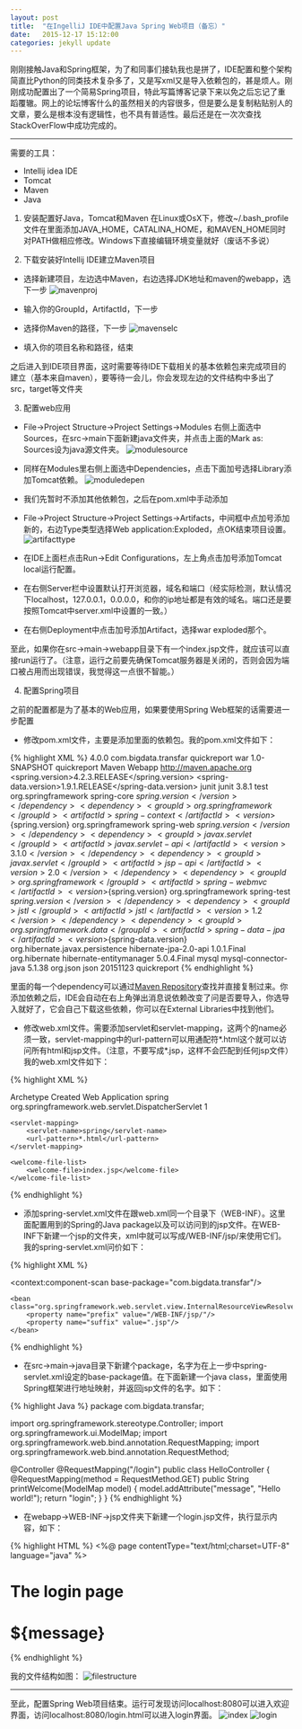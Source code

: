```yaml
---
layout: post
title:  "在IngelliJ IDE中配置Java Spring Web项目（备忘）"
date:   2015-12-17 15:12:00
categories: jekyll update
---
```


刚刚接触Java和Spring框架，为了和同事们接轨我也是拼了，IDE配置和整个架构简直比Python的同类技术复杂多了，又是写xml又是导入依赖包的，甚是烦人。刚刚成功配置出了一个简易Spring项目，特此写篇博客记录下来以免之后忘记了重蹈覆辙。网上的论坛博客什么的虽然相关的内容很多，但是要么是复制粘贴别人的文章，要么是根本没有逻辑性，也不具有普适性。最后还是在一次次查找StackOverFlow中成功完成的。

***

需要的工具：

* Intellij idea IDE
* Tomcat
* Maven
* Java

1. 安装配置好Java，Tomcat和Maven
在Linux或OsX下，修改~/.bash_profile文件在里面添加JAVA_HOME，CATALINA_HOME，和MAVEN_HOME同时对PATH做相应修改。Windows下直接编辑环境变量就好（废话不多说）

2. 下载安装好Intellij IDE建立Maven项目

* 选择新建项目，左边选中Maven，右边选择JDK地址和maven的webapp，选下一步
![mavenproj](http://7xoylk.com1.z0.glb.clouddn.com/1.png)

* 输入你的GroupId，ArtifactId，下一步

* 选择你Maven的路径，下一步
![mavenselc](http://7xoylk.com1.z0.glb.clouddn.com/2.png)

* 填入你的项目名称和路径，结束

之后进入到IDE项目界面，这时需要等待IDE下载相关的基本依赖包来完成项目的建立（基本来自maven），要等待一会儿，你会发现左边的文件结构中多出了src，target等文件夹

3. 配置web应用

* File->Project Structure->Project Settings->Modules 右侧上面选中Sources，在src->main下面新建java文件夹，并点击上面的Mark as: Sources设为java源文件夹。
![modulesource](http://7xoylk.com1.z0.glb.clouddn.com/4.png)

* 同样在Modules里右侧上面选中Dependencies，点击下面加号选择Library添加Tomcat依赖。
![moduledepen](http://7xoylk.com1.z0.glb.clouddn.com/3.png)

* 我们先暂时不添加其他依赖包，之后在pom.xml中手动添加

* File->Project Structure->Project Settings->Artifacts，中间框中点加号添加新的，右边Type类型选择Web application:Exploded，点OK结束项目设置。
![artifacttype](http://7xoylk.com1.z0.glb.clouddn.com/5.png)

* 在IDE上面栏点击Run->Edit Configurations，左上角点击加号添加Tomcat local运行配置。

* 在右侧Server栏中设置默认打开浏览器，域名和端口（经实际检测，默认情况下localhost，127.0.0.1，0.0.0.0，和你的ip地址都是有效的域名。端口还是要按照Tomcat中server.xml中设置的一致。）

* 在右侧Deployment中点击加号添加Artifact，选择war exploded那个。

至此，如果你在src->main->webapp目录下有一个index.jsp文件，就应该可以直接run运行了。（注意，运行之前要先确保Tomcat服务器是关闭的，否则会因为端口被占用而出现错误，我觉得这一点很不智能。）

4. 配置Spring项目

之前的配置都是为了基本的Web应用，如果要使用Spring Web框架的话需要进一步配置

* 修改pom.xml文件，主要是添加里面的依赖包。我的pom.xml文件如下：

{% highlight XML %}
<project xmlns="http://maven.apache.org/POM/4.0.0" xmlns:xsi="http://www.w3.org/2001/XMLSchema-instance"
  xsi:schemaLocation="http://maven.apache.org/POM/4.0.0 http://maven.apache.org/maven-v4_0_0.xsd">
    <modelVersion>4.0.0</modelVersion>
    <groupId>com.bigdata.transfar</groupId>
    <artifactId>quickreport</artifactId>
    <packaging>war</packaging>
    <version>1.0-SNAPSHOT</version>
    <name>quickreport Maven Webapp</name>
    <url>http://maven.apache.org</url>
    <properties>
        <spring.version>4.2.3.RELEASE</spring.version>
        <spring-data.version>1.9.1.RELEASE</spring-data.version>
    </properties>
    <dependencies>
        <dependency>
            <groupId>junit</groupId>
            <artifactId>junit</artifactId>
            <version>3.8.1</version>
            <scope>test</scope>
        </dependency>
        <dependency>
            <groupId>org.springframework</groupId>
            <artifactId>spring-core</artifactId>
            <version>${spring.version}</version>
        </dependency>
        <dependency>
            <groupId>org.springframework</groupId>
            <artifactId>spring-context</artifactId>
            <version>${spring.version}</version>
        </dependency>
        <dependency>
            <groupId>org.springframework</groupId>
            <artifactId>spring-web</artifactId>
            <version>${spring.version}</version>
        </dependency>
        <dependency>
            <groupId>javax.servlet</groupId>
            <artifactId>javax.servlet-api</artifactId>
            <version>3.1.0</version>
        </dependency>
        <dependency>
            <groupId>javax.servlet</groupId>
            <artifactId>jsp-api</artifactId>
            <version>2.0</version>
        </dependency>
        <dependency>
            <groupId>org.springframework</groupId>
            <artifactId>spring-webmvc</artifactId>
            <version>${spring.version}</version>
        </dependency>
        <dependency>
            <groupId>org.springframework</groupId>
            <artifactId>spring-test</artifactId>
            <version>${spring.version}</version>
        </dependency>
        <dependency>
            <groupId>jstl</groupId>
            <artifactId>jstl</artifactId>
            <version>1.2</version>
        </dependency>
        <dependency>
            <groupId>org.springframework.data</groupId>
            <artifactId>spring-data-jpa</artifactId>
            <version>${spring-data.version}</version>
        </dependency>
        <dependency>
            <groupId>org.hibernate.javax.persistence</groupId>
            <artifactId>hibernate-jpa-2.0-api</artifactId>
            <version>1.0.1.Final</version>
        </dependency>
        <dependency>
            <groupId>org.hibernate</groupId>
            <artifactId>hibernate-entitymanager</artifactId>
            <version>5.0.4.Final</version>
        </dependency>
        <dependency>
            <groupId>mysql</groupId>
            <artifactId>mysql-connector-java</artifactId>
            <version>5.1.38</version>
        </dependency>
        <dependency>
            <groupId>org.json</groupId>
            <artifactId>json</artifactId>
            <version>20151123</version>
        </dependency>
    </dependencies>
    <build>
        <finalName>quickreport</finalName>
    </build>
</project>
{% endhighlight %}

里面的每一个dependency可以通过[Maven Repository][mvnrepo]查找并直接复制过来。你添加依赖之后，IDE会自动在右上角弹出消息说依赖改变了问是否要导入，你选导入就好了，它会自己下载这些依赖，你可以在External Libraries中找到他们。

* 修改web.xml文件。需要添加servlet和servlet-mapping，这两个的name必须一致，servlet-mapping中的url-pattern可以用通配符*.html这个就可以访问所有html和jsp文件。（注意，不要写成*.jsp，这样不会匹配到任何jsp文件）我的web.xml文件如下：

{% highlight XML %}
<?xml version="1.0" encoding="UTF-8"?>

<!DOCTYPE web-app PUBLIC
 "-//Sun Microsystems, Inc.//DTD Web Application 2.3//EN"
 "http://java.sun.com/dtd/web-app_2_3.dtd" >

<web-app xmlns="http://xmlns.jcp.org/xml/ns/javaee"
        xmlns:xsi="http://www.w3.org/2001/XMLSchema-instance"
        xsi:schemaLocation="http://xmlns.jcp.org/xml/ns/javaee http://xmlns.jcp.org/xml/ns/javaee/web-app_3_1.xsd"
        version="3.1">
    <display-name>Archetype Created Web Application</display-name>
    <servlet>
        <servlet-name>spring</servlet-name>
        <servlet-class>org.springframework.web.servlet.DispatcherServlet</servlet-class>
        <load-on-startup>1</load-on-startup>
    </servlet>

    <servlet-mapping>
        <servlet-name>spring</servlet-name>
        <url-pattern>*.html</url-pattern>
    </servlet-mapping>

    <welcome-file-list>
        <welcome-file>index.jsp</welcome-file>
    </welcome-file-list>
</web-app>
{% endhighlight %}

* 添加spring-servlet.xml文件在跟web.xml同一个目录下（WEB-INF）。这里面配置用到的Spring的Java package以及可以访问到的jsp文件。在WEB-INF下新建一个jsp的文件夹，xml中就可以写成/WEB-INF/jsp/来使用它们。我的spring-servlet.xml问价如下：

{% highlight XML %}
<?xml version="1.0" encoding="UTF-8"?>
<beans xmlns="http://www.springframework.org/schema/beans"
       xmlns:xsi="http://www.w3.org/2001/XMLSchema-instance"
       xmlns:context="http://www.springframework.org/schema/context"
       xmlns:mvc="http://www.springframework.org/schema/mvc"
       xsi:schemaLocation="http://www.springframework.org/schema/beans
        http://www.springframework.org/schema/beans/spring-beans.xsd
        http://www.springframework.org/schema/context
        http://www.springframework.org/schema/context/spring-context.xsd">
    <context:component-scan base-package="com.bigdata.transfar"/>

    <bean class="org.springframework.web.servlet.view.InternalResourceViewResolver">
        <property name="prefix" value="/WEB-INF/jsp/"/>
        <property name="suffix" value=".jsp"/>
    </bean>
</beans>
{% endhighlight %}

* 在src->main->java目录下新建个package，名字为在上一步中spring-servlet.xml设定的base-package值。在下面新建一个java class，里面使用Spring框架进行地址映射，并返回jsp文件的名字。如下：

{% highlight Java %}
package com.bigdata.transfar;

import org.springframework.stereotype.Controller;
import org.springframework.ui.ModelMap;
import org.springframework.web.bind.annotation.RequestMapping;
import org.springframework.web.bind.annotation.RequestMethod;

@Controller
@RequestMapping("/login")
public class HelloController
{
    @RequestMapping(method = RequestMethod.GET)
    public String printWelcome(ModelMap model)
    {
        model.addAttribute("message", "Hello world!");
        return "login";
    }
}
{% endhighlight %}

* 在webapp->WEB-INF->jsp文件夹下新建一个login.jsp文件，执行显示内容，如下：

{% highlight HTML %}
<%@ page contentType="text/html;charset=UTF-8" language="java" %>
<html>
<head>
    <title></title>
</head>
<body>
<h1>The login page</h1>
<h1>${message}</h1>

</body>
</html>
{% endhighlight %}

我的文件结构如图：
![filestructure](http://7xoylk.com1.z0.glb.clouddn.com/6.png)

***

至此，配置Spring Web项目结束。运行可发现访问localhost:8080可以进入欢迎界面，访问localhost:8080/login.html可以进入login界面。
![index](http://7xoylk.com1.z0.glb.clouddn.com/7.png)
![login](http://7xoylk.com1.z0.glb.clouddn.com/8.png)


[mvnrepo]: http://www.mvnrepository.com/